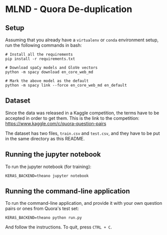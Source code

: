 # MLND - Quora De-duplication

## Setup

Assuming that you already have a `virtualenv` or `conda` environment setup, run the following commands in bash:

```
# Install all the requirements
pip install -r requirements.txt

# Download spaCy models and GloVe vectors
python -m spacy download en_core_web_md

# Mark the above model as the default
python -m spacy link --force en_core_web_md en_default
```

## Dataset

Since the data was released in a Kaggle competition, the terms have to be accepted in order to get them. This is the link to the competition: https://www.kaggle.com/c/quora-question-pairs

The dataset has two files, `train.csv` and `test.csv`, and they have to be put in the same directory as this README.

## Running the jupyter notebook

To run the jupyter notebook (for training):

```
KERAS_BACKEND=theano jupyter notebook
```

## Running the command-line application

To run the command-line application, and provide it with your own question pairs or ones from Quora's test set:

```
KERAS_BACKEND=theano python run.py
```

And follow the instructions. To quit, press `CTRL + C`.

